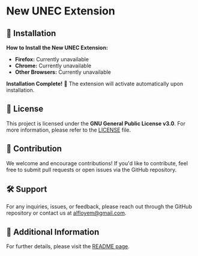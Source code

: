 # New UNEC Extension

## 🔧 Installation

**How to Install the New UNEC Extension:**  
   - **Firefox:** Currently unavailable  
   - **Chrome:** Currently unavailable  
   - **Other Browsers:** Currently unavailable

**Installation Complete!** 🎉 The extension will activate automatically upon installation.

## 📜 License

This project is licensed under the **GNU General Public License v3.0**. For more information, please refer to the [LICENSE](LICENSE) file.

## 🤝 Contribution

We welcome and encourage contributions! If you'd like to contribute, feel free to submit pull requests or open issues via the GitHub repository.

## 🛠 Support

For any inquiries, issues, or feedback, please reach out through the GitHub repository or contact us at [alfloyem@gmail.com](mailto:alfloyem@gmail.com).

## 📘 Additional Information

For further details, please visit the [README page](https://github.com/alfloyem/New-UNEC/blob/main/README.md).
